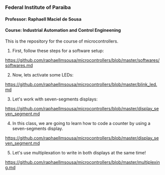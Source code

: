 ### Federal Institute of Paraiba
#### Professor: Raphaell Maciel de Sousa
#### Course: Industrial Automation and Control Engineening

This is the repository for the course of microcontrollers. 

1. First, follow these steps for a software setup:

https://github.com/raphaellmsousa/microcontrollers/blob/master/softwares/softwares.md

2. Now, lets activate some LEDs:

https://github.com/raphaellmsousa/microcontrollers/blob/master/blink_led.md

3. Let's work with seven-segments displays:

https://github.com/raphaellmsousa/microcontrollers/blob/master/display_seven_segment.md

4. In this class, we are going to learn how to code a counter by using a seven-segments display.

https://github.com/raphaellmsousa/microcontrollers/blob/master/display_seven_segment.md

5. Let's use multiplexation to write in both displays at the same time!

https://github.com/raphaellmsousa/microcontrollers/blob/master/multiplexing.md
